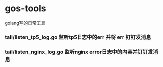 # gos-tools
golang写的日常工具


### tail/listen_tp5_log.go 监听tp5日志中的err 并将 err 钉钉发消息

### tail/listen_nginx_log.go 监听nginx error日志中的内容并钉钉发消息
